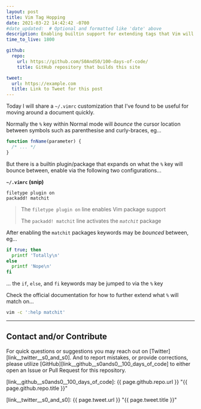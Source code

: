 ```yaml
---
layout: post
title: Vim Tag Hopping
date: 2021-03-22 14:42:42 -0700
#date_updated:  # Optional and formatted like 'date' above
description: Enabling builtin support for extending tags that Vim will hop between
time_to_live: 1800

github:
  repo:
    url: https://github.com/S0AndS0/100-days-of-code/
    title: GitHub repository that builds this site

tweet:
  url: https://example.com
  title: Link to Tweet for this post
---
```




Today I will share a `~/.vimrc` customization that I've found to be useful for moving around a document quickly.


Normally the `%` key within Normal mode will _bounce_ the cursor location between symbols such as parenthesise and curly-braces, eg...


```javascript
function fnName(parameter) {
  /* ... */
}
```


But there is a builtin plugin/package that expands on what the `%` key will bounce between, enable via the following two configurations...


**`~/.vimrc` (snip)**


```vim
filetype plugin on
packadd! matchit
```


> The `filetype plugin on` line enables Vim package support
>
> The `packadd! matchit` line activates the _`matchit`_ package


After enabling the `matchit` packages keywords may be _bounced_ between, eg...


```bash
if true; then
  printf 'Totally\n'
else
  printf 'Nope\n'
fi
```


... the `if`, `else`, and `fi` keywords may be jumped to via the `%` key


Check the official documentation for how to further extend what `%` will match on...


```bash
vim -c ':help matchit'
```


______


## Contact and/or Contribute
[heading__contact_andor_contribute]: #contact-andor-contribute


For quick questions or suggestions you may reach out on [Twitter][link__twitter__s0_and_s0]. And to report mistakes, or provide corrections, please utilize [GitHub][link__github__s0ands0__100_days_of_code] to either open an Issue or Pull Request for this repository.



[link__github__s0ands0__100_days_of_code]: {{ page.github.repo.url }} "{{ page.github.repo.title }}"

[link__twitter__s0_and_s0]: {{ page.tweet.url }} "{{ page.tweet.title }}"

